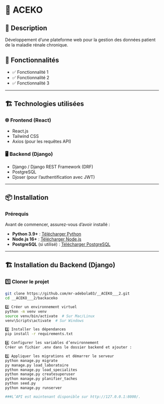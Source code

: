 # 🎵 ACEKO

## 📖 Description
Développement d’une plateforme web pour la gestion des données patient de la 
maladie rénale chronique. 

## 🚀 Fonctionnalités
- ✅ Fonctionnalité 1
- ✅ Fonctionnalité 2
- ✅ Fonctionnalité 3

---

## 🏗️ Technologies utilisées
### 🌐 Frontend (React)
- React.js
- Tailwind CSS 
- Axios (pour les requêtes API)

### 🖥️ Backend (Django)
- Django / Django REST Framework (DRF)
- PostgreSQL 
- Djoser (pour l’authentification avec JWT)

---

## 📦 Installation

###  Prérequis
Avant de commencer, assurez-vous d’avoir installé :
- **Python 3.9+** : [Télécharger Python](https://www.python.org/downloads/)
- **Node.js 16+** : [Télécharger Node.js](https://nodejs.org/)
- **PostgreSQL** (si utilisé) : [Télécharger PostgreSQL](https://www.postgresql.org/download/)

---

## 🏗 Installation du Backend (Django)

### 1️⃣ Cloner le projet
```bash
git clone https://github.com/mr-adebola03/__ACEKO___2.git
cd __ACEKO___2/backaceko

2️⃣ Créer un environnement virtuel
python -m venv venv
source venv/bin/activate  # Sur Mac/Linux
venv\Scripts\activate  # Sur Windows

3️⃣ Installer les dépendances
pip install -r requirements.txt

4️⃣ Configurer les variables d’environnement
Créer un fichier .env dans le dossier backend et ajouter :

5️⃣ Appliquer les migrations et démarrer le serveur
python manage.py migrate
py manage.py load_laboratoire    
python manage.py load_specialites
python manage.py createsuperuser
python manage.py planifier_taches  
python seed.py
python manage.py runserver

###L’API est maintenant disponible sur http://127.0.0.1:8000/.

